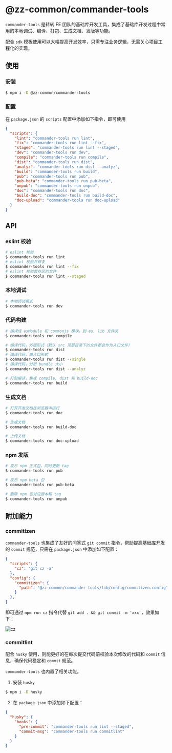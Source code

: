# @zz-common/commander-tools

`commander-tools` 是转转 FE 团队的基础库开发工具，集成了基础库开发过程中常用的本地调试、编译、打包、生成文档、发版等功能。

配合 `sdk` 模板使用可以大幅提高开发效率，只需专注业务逻辑，无需关心项目工程化的实现。

## 使用

### 安装

```bash
$ npm i -D @zz-common/commander-tools
```

### 配置

在 `package.json` 的 `scripts` 配置中添加如下指令，即可使用

```json
{
  "scripts": {
    "lint": "commander-tools run lint",
    "fix": "commander-tools run lint --fix",
    "staged": "commander-tools run lint --staged",
    "dev": "commander-tools run dev",
    "compile": "commander-tools run compile",
    "dist": "commander-tools run dist",
    "analyz": "commander-tools run dist --analyz",
    "build": "commander-tools run build",
    "pub": "commander-tools run pub",
    "pub-beta": "commander-tools run pub-beta",
    "unpub": "commander-tools run unpub",
    "doc": "commander-tools run doc",
    "build-doc": "commander-tools run build-doc",
    "doc-upload": "commander-tools run doc-upload"
  }
}
```

## API

### eslint 校验

```bash
# eslint 校验
$ commander-tools run lint
# eslint 校验并修复
$ commander-tools run lint --fix
# eslint 校验暂存区的文件
$ commander-tools run lint --staged
```

### 本地调试

```bash
# 本地调试模式
$ commander-tools run dev
```

### 代码构建

```bash
# 编译成 esModule 和 commonjs 模块，到 es, lib 文件夹
$ commander-tools run compile

# 编译代码，外链形式（默认 src 顶层目录下的文件都会作为入口文件）
$ commander-tools run dist
# 编译代码，单入口形式
$ commander-tools run dist --single
# 编译代码，分析 bundle 大小
$ commander-tools run dist --analyz

# 打包编译，集成 compile, dist 和 build-doc
$ commander-tools run build
```

### 生成文档

```bash
# 打开开发文档在浏览器中运行
$ commander-tools run doc

# 生成文档
$ commander-tools run build-doc

# 上传文档
$ commander-tools run doc-upload
```

### npm 发版

```bash
# 发布 npm 正式包，同时更新 tag
$ commander-tools run pub

# 发布 npm beta 包
$ commander-tools run pub-beta

# 删除 npm 包对应版本和 tag
$ commander-tools run unpub
```

## 附加能力

### commitizen

`commander-tools` 也集成了友好的问答式 `git commit` 指令，帮助提高基础库开发的 `commit` 规范，只需在 `package.json` 中添加如下配置：

```json
{
  "scripts": {
    "cz": "git cz -a"
  },
  "config": {
    "commitizen": {
      "path": "@zz-common/commander-tools/lib/config/commitizen.config"
    }
  },
}
```

即可通过 `npm run cz` 指令代替 `git add . && git commit -m 'xxx'`，效果如下：

![cz](https://pic5.zhuanstatic.com/zhuanzh/n_v2dded52be953c44268e0e4c8f72937363.jpg)

### commitlint

配合 `husky` 使用，则能更好的在每次提交代码前校验本次修改的代码和 `commit` 信息，确保代码稳定和 `commit` 规范。

`commander-tools` 也内置了相关功能。

1. 安装 `husky`

```bash
$ npm i -D husky
```

2. 在 `package.json` 中添加如下配置：

```json
{
  "husky": {
    "hooks": {
      "pre-commit": "commander-tools run lint --staged",
      "commit-msg": "commander-tools run commitlint"
    }
  }
}
```
